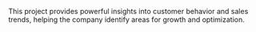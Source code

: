 This project provides powerful insights into customer behavior and sales trends, helping the company identify areas for growth and optimization.








